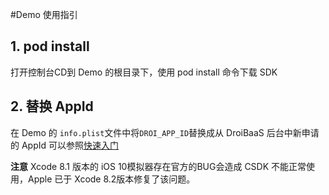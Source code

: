 #Demo 使用指引
## 1. pod install

打开控制台CD到 Demo 的根目录下，使用 pod install 命令下载 SDK

## 2. 替换 AppId

在  Demo 的 `info.plist`文件中将`DROI_APP_ID`替换成从 DroiBaaS 后台中新申请的 AppId 可以参照[快速入门](http://www.droibaas.com/Index/docFile/mark_id/24137.html)

**注意**
Xcode 8.1 版本的 iOS 10模拟器存在官方的BUG会造成 CSDK 不能正常使用，Apple 已于 Xcode 8.2版本修复了该问题。
